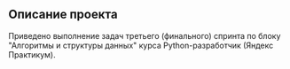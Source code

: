 ## Описание проекта
Приведено выполнение задач третьего (финального) спринта по блоку "Алгоритмы и структуры данных" курса Python-разработчик (Яндекс Практикум).